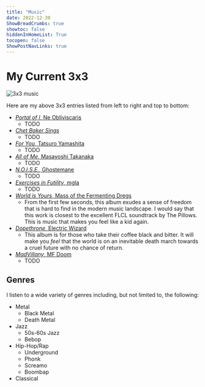 ```yaml
---
title: "Music"
date: 2022-12-30
ShowBreadCrumbs: true 
showtoc: false 
hiddenInHomeList: True
tocopen: false
ShowPostNavLinks: true
---
```


# My Current 3x3

![3x3 music](3x3music1200.jpg)


Here are my above 3x3 entries listed from left to right and top to bottom:

- [*Portal of I*, Ne Obliviscaris]()
    - TODO 
- [*Chet Baker Sings*]()
    - TODO 
- [*For You*, Tatsuro Yamashita]()
    - TODO 
- [*All of Me*, Masayoshi Takanaka]()
    - TODO 
- [*N.O.I.S.E.*, Ghostemane]()
    - TODO 
- [*Exercises in Futility*, mgla]()
    - TODO 
- [*World is Yours*, Mass of the Fermenting Dregs]()
    - From the first few seconds, this album exudes a sense of freedom that is hard to find in the modern music landscape. I would say that this work is closest to the excellent FLCL soundtrack by The Pillows. This is music that makes you feel like a kid again.
- [*Dopethrone*, Electric Wizard]()
    - This album is for those who take their coffee black and bitter. It will make you *feel* that the world is on an inevitable death march towards a cruel future with no chance of return.
- [*MadVillany*, MF Doom]()
    - TODO 

## Genres

I listen to a wide variety of genres including, but not limited to, the following:
- Metal
    - Black Metal
    - Death Metal
- Jazz
    - 50s-60s Jazz
    - Bebop
- Hip-Hop/Rap
    - Underground
    - Phonk
    - Screamo
    - Boombap
- Classical
